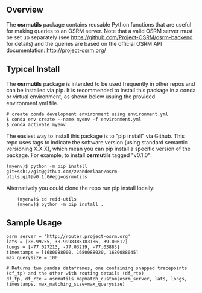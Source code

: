 ## Overview

The **osrmutils** package contains reusable Python functions that are useful for making queries to an OSRM server.  Note that a valid OSRM server must be set up separately (see https://github.com/Project-OSRM/osrm-backend for details) and the queries are based on the official OSRM API documentation: http://project-osrm.org/

## Typical Install

The **osrmutils** package is intended to be used frequently in other repos and can be installed via pip. It is recommended to install this package in a conda or virtual environment, as shown below usuing the provided environment.yml file.

```
# create conda development environment using environment.yml
$ conda env create --name myenv -f environment.yml
$ conda activate myenv
```

The easiest way to install this package is to "pip install" via Github.  This repo uses tags to indicate the software version (using standard semantic versioning X.X.X), which mean you can pip install a specific version of the package.  For example, to install **osrmutils** tagged "v0.1.0": 

```(myenv)$ python -m pip install git+ssh://git@github.com/zvanderlaan/osrm-utils.git@v0.1.0#egg=osrmutils```

Alternatively you could clone the repo run pip install locally: 

``` (myenv)$ git clone git@github.com:cattworks-zv/reid-utils.git
    (myenv)$ cd reid-utils
    (myenv)$ python -m pip install .
```

## Sample Usage

```
osrm_server = 'http://router.project-osrm.org'
lats = [38.99755, 38.9998385183186, 39.00617]  
longs = [-77.027213, -77.03219, -77.03883]
timestamps = [1680088000, 1680088020, 1680088045]
max_querysize = 100

# Returns two pandas dataframes, one containing snapped tracepoints (df_tp) and the other with routing details (df_rte)
df_tp, df_rte = osrmutils.mapmatch_custom(osrm_server, lats, longs, timestamps, max_matching_size=max_querysize)
```

